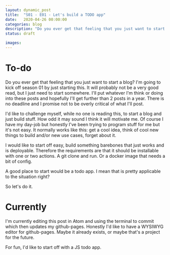 ```yaml
---
layout: dynamic_post
title:  "S01 - E01 - Let's build a TODO app"
date:   2020-04-26 00:00:00
categories: blog
description: "Do you ever get that feeling that you just want to start a blog?"
status: draft

images:
---
```


# To-do

Do you ever get that feeling that you just want to start a blog? I'm going to kick off season 01 by just starting this. It will probably not be a very good read, but I just need to start somewhere. I'll put whatever I'm think or doing into these posts and hopefully I'll get further than 2 posts in a year. There is no deadline and I promise not to be overly critical of what I'll post.

I'd like to challenge myself, while no one is reading this, to start a blog and just build stuff. How odd it may sound I think it will motivate me. Of course I have my day-job but honestly I've been trying to program stuff for me but it's not easy. It normally works like this: get a cool idea, think of cool new things to build and/or new use cases, forget about it.

I would like to start off easy, build something barebones that just works and is deployable. Therefore the requirements are that it should be installable with one or two actions. A git clone and run. Or a docker image that needs a bit of config.

A good place to start would be a todo app. I mean that is pretty applicable to the situation right?


So let's do it.

# Currently

I'm currently editing this post in Atom and using the terminal to commit which then updates my github-pages. Honestly I'd like to have a WYSIWYG editor for github-pages. Maybe it already exists, or maybe that's a project for the future.

For fun, I'd like to start off with a JS todo app.
